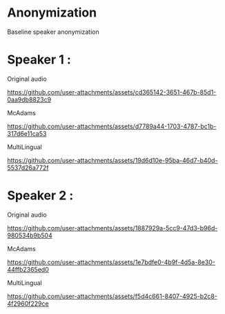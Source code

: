 # Anonymization

Baseline speaker anonymization


# Speaker 1 : 

Original audio

https://github.com/user-attachments/assets/cd365142-3651-467b-85d1-0aa9db8823c9

McAdams

https://github.com/user-attachments/assets/d7789a44-1703-4787-bc1b-317d6e11ca53

MultiLingual

https://github.com/user-attachments/assets/19d6d10e-95ba-46d7-b40d-5537d26a772f

# Speaker 2 :

Original audio

https://github.com/user-attachments/assets/1887929a-5cc9-47d3-b96d-980534b9b504

McAdams

https://github.com/user-attachments/assets/1e7bdfe0-4b9f-4d5a-8e30-44ffb2365ed0

MultiLingual

https://github.com/user-attachments/assets/f5d4c661-8407-4925-b2c8-4f2960f229ce




